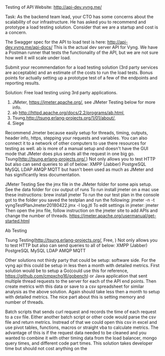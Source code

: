 Testing of API Website: http://api-dev.vyng.me/

Task:
As the backend team lead, your CTO has some concerns about the scalability of our infrastructure.  He has asked you to recommend and prototype a load testing solution.  Consider that we are a startup and cost is a concern.  

The Swagger spec for the API to load test is here: http://api-dev.vyng.me/api-docs/
This is the actual dev server API for Vyng.  We have a Postman runner that tests the functionality of the API, but we are not sure how well it will scale under load.  

Submit your recommendation for a load testing solution (3rd party services are acceptable) and an estimate of the costs to run the load tests.  Bonus points for actually setting up a prototype test of a few of the endpoints and reporting results.

Solution:
Free load testing using 3rd party applications.
1. JMeter, https://jmeter.apache.org/, see JMeter Testing below for more info.
2. ab http://httpd.apache.org/docs/2.2/programs/ab.html, 
3. Tsung,http://tsung.erlang-projects.org/1/01/about/, 
4. Siege

Recommend Jmeter because easily setup for threads, timing, outputs, header info, https, stepping your requests and variables.  You can also connect it to a network of other computers to use there resources for testing as well.
ab is more of a manual setup and doesn't have the GUI mode that JMeter does plus sends all the request in one big go.  
Tsung(http://tsung.erlang-projects.org/,)
Not only allows you to test HTTP but also can send queries to all of below:
XMPP (Jabber)
PostgreSQL
MySQL
LDAP
AMQP
MQTT
but hasn't been used as much as JMeter and has significantly less documentation.


JMeter Testing
See the jmx file in the JMeter folder for some apis setup.
See the data folder for csv output of runs
To run install jmeter on a mac use these instructions:
brew install jmeter
To run the our test plan in the console got to the folder you saved the testplan and run the following:
jmeter -n -t vyngTestPlanJmeter20180422.jmx -l log.jtl
To edit settings in jmeter:
jmeter
Then open the jmx file, follow instruction on the jmeter site to add APIs and change the number of threads.
https://jmeter.apache.org/usermanual/get-started.html

Ab Testing


Tsung Testing(http://tsung.erlang-projects.org/, Free,  )
Not only allows you to test HTTP but also can send queries to all of below:
XMPP (Jabber)
PostgreSQL
MySQL
LDAP
AMQP
MQTT




Other solutions not thirdy party that could be setup:
  software side.  For the vyng api this could be setup in less then a month with detailed metrics.
First solution would be to setup a Go(could use this for reference, https://github.com/cmpxchg16/gobench) or Java application that sent multiple thread requests to the server for each of the API end points.  Then create metrics with this data or save to a csv spreadsheet for similar analysis as the above solution.  Again should take less then a month to setup with detailed metrics.  The nice part about this is setting memory and number of threads. 

 Batch scripts that sends curl request and records the time of each request to a csv file. Either another batch script or other code would parse the csv file and return metrics.  Instread of that we could open this csv in excel and use pivot tables, functions, macros or straight vba to calculate metrics.  The advantage of this is if the request data needed to be cleaned and you wanted to combine it with other timing data from the load balancer, mongo query times, and different code part times.  This solution takes developer time but should not cost anything on the  
